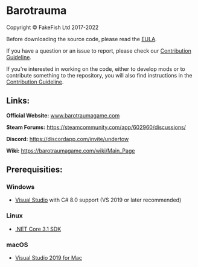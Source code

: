 # Barotrauma

Copyright © FakeFish Ltd 2017-2022

Before downloading the source code, please read the [EULA](EULA.txt).

If you have a question or an issue to report, please check our [Contribution Guideline](https://github.com/Regalis11/Barotrauma/blob/master/CONTRIBUTING.md).

If you're interested in working on the code, either to develop mods or to contribute something to the repository, you will also find instructions in the [Contribution Guideline](https://github.com/Regalis11/Barotrauma/blob/master/CONTRIBUTING.md).

## Links:

**Official Website:** www.barotraumagame.com

**Steam Forums:** https://steamcommunity.com/app/602960/discussions/

**Discord:** https://discordapp.com/invite/undertow

**Wiki:** https://barotraumagame.com/wiki/Main_Page

## Prerequisities:
### Windows
- [Visual Studio](https://www.visualstudio.com/vs/community/) with C# 8.0 support (VS 2019 or later recommended)
### Linux
- [.NET Core 3.1 SDK](https://docs.microsoft.com/en-us/dotnet/core/install/linux-package-manager-ubuntu-1904)
### macOS
- [Visual Studio 2019 for Mac](https://visualstudio.microsoft.com/vs/mac/)
